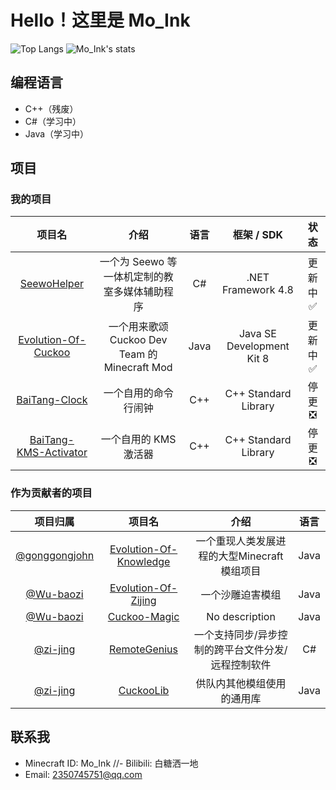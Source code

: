 # Hello！这里是 Mo_Ink

![Top Langs](https://github-readme-stats-89dq8p8qw.vercel.app/api/top-langs/?username=Mo-Ink&hide=html)
![Mo_Ink's stats](https://github-readme-stats-89dq8p8qw.vercel.app/api?username=mo-ink&show_icons=true&count_private=true)

## 编程语言

- C++（残废）
- C#（学习中）
- Java（学习中）

## 项目

### 我的项目

|项目名|介绍|语言|框架 / SDK|状态|
|:----:|:----:|:----:|:----:|:----:|
|[SeewoHelper](https://github.com/Mo-Ink/SeewoHelper)|一个为 Seewo 等一体机定制的教室多媒体辅助程序|C#|.NET Framework 4.8|更新中✅|
|[Evolution-Of-Cuckoo](https://github.com/Mo-Ink/Evolution-Of-Cuckoo)|一个用来歌颂 Cuckoo Dev Team 的 Minecraft Mod|Java|Java SE Development Kit 8|更新中✅|
|[BaiTang-Clock](https://github.com/Mo-Ink/BaiTang-Clock)|一个自用的命令行闹钟|C++|C++ Standard Library|停更❎|
|[BaiTang-KMS-Activator](https://github.com/Mo-Ink/BaiTang-KMS-Activator)|一个自用的 KMS 激活器|C++|C++ Standard Library|停更❎|

### 作为贡献者的项目

|项目归属|项目名|介绍|语言|
|:----:|:----:|:----:|:----:|
|[@gonggongjohn](https://github.com/gonggongjohn)|[Evolution-Of-Knowledge](https://github.com/gonggongjohn/Evolution-Of-Knowledge)|一个重现人类发展进程的大型Minecraft模组项目|Java|
|[@Wu-baozi](https://github.com/Wu-baozi)|[Evolution-Of-Zijing](https://github.com/Wu-baozi/Evolution-Of-Zijing)|一个沙雕迫害模组|Java|
|[@Wu-baozi](https://github.com/Wu-baozi)|[Cuckoo-Magic](https://github.com/Wu-baozi/Cuckoo-Magic)|No description|Java|
|[@zi-jing](https://github.com/zi-jing)|[RemoteGenius](https://github.com/zi-jing/RemoteGenius)|一个支持同步/异步控制的跨平台文件分发/远程控制软件|C#|
|[@zi-jing](https://github.com/zi-jing)|[CuckooLib](https://github.com/zi-jing/CuckooLib)|供队内其他模组使用的通用库|Java|

## 联系我

- Minecraft ID: Mo_Ink
//- Bilibili: 白糖洒一地
- Email: 2350745751@qq.com
